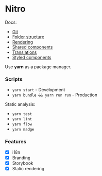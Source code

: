 # Nitro

Docs:
* [Git](./docs/01git.md)
* [Folder structure](./docs/02structure.md)
* [Rendering](./docs/03rendering.md)
* [Shared components](./docs/04shared.md)
* [Translations](./docs/05translations.md)
* [Styled components](./docs/06styled.md)

Use **yarn** as a package manager.

### Scripts

- `yarn start` - Development
- `yarn bundle && yarn run run` - Production

Static analysis:
- `yarn test`
- `yarn lint`
- `yarn flow`
- `yarn madge`

### Features

- [x] i18n
- [x] Branding
- [x] Storybook
- [x] Static rendering
